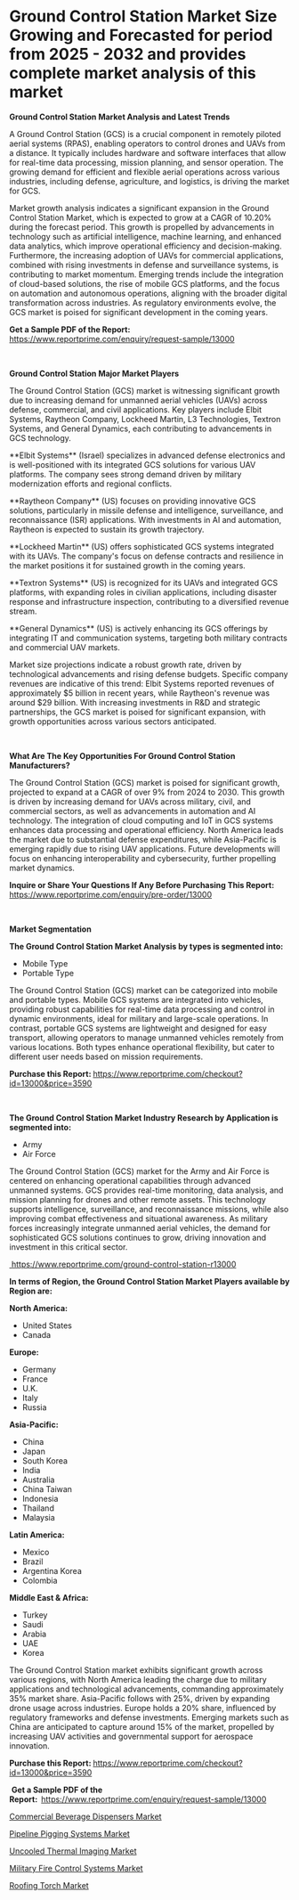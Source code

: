 <p><h1>Ground Control Station Market Size Growing and Forecasted for period from 2025 - 2032 and provides complete market analysis of this market</h1></p><p><strong>Ground Control Station Market Analysis and Latest Trends</strong></p>
<p><p>A Ground Control Station (GCS) is a crucial component in remotely piloted aerial systems (RPAS), enabling operators to control drones and UAVs from a distance. It typically includes hardware and software interfaces that allow for real-time data processing, mission planning, and sensor operation. The growing demand for efficient and flexible aerial operations across various industries, including defense, agriculture, and logistics, is driving the market for GCS.</p><p>Market growth analysis indicates a significant expansion in the Ground Control Station Market, which is expected to grow at a CAGR of 10.20% during the forecast period. This growth is propelled by advancements in technology such as artificial intelligence, machine learning, and enhanced data analytics, which improve operational efficiency and decision-making. Furthermore, the increasing adoption of UAVs for commercial applications, combined with rising investments in defense and surveillance systems, is contributing to market momentum. Emerging trends include the integration of cloud-based solutions, the rise of mobile GCS platforms, and the focus on automation and autonomous operations, aligning with the broader digital transformation across industries. As regulatory environments evolve, the GCS market is poised for significant development in the coming years.</p></p>
<p><strong>Get a Sample PDF of the Report:&nbsp;</strong> <a href="https://www.reportprime.com/enquiry/request-sample/13000?utm_campaign=1091&utm_medium=2&utm_source=Github&utm_content=ia&utm_term=19032025&utm_id=ground-control-station">https://www.reportprime.com/enquiry/request-sample/13000</a></p>
<p>&nbsp;</p>
<p><strong>Ground Control Station Major Market Players</strong></p>
<p><p>The Ground Control Station (GCS) market is witnessing significant growth due to increasing demand for unmanned aerial vehicles (UAVs) across defense, commercial, and civil applications. Key players include Elbit Systems, Raytheon Company, Lockheed Martin, L3 Technologies, Textron Systems, and General Dynamics, each contributing to advancements in GCS technology.</p><p>**Elbit Systems** (Israel) specializes in advanced defense electronics and is well-positioned with its integrated GCS solutions for various UAV platforms. The company sees strong demand driven by military modernization efforts and regional conflicts.</p><p>**Raytheon Company** (US) focuses on providing innovative GCS solutions, particularly in missile defense and intelligence, surveillance, and reconnaissance (ISR) applications. With investments in AI and automation, Raytheon is expected to sustain its growth trajectory.</p><p>**Lockheed Martin** (US) offers sophisticated GCS systems integrated with its UAVs. The company's focus on defense contracts and resilience in the market positions it for sustained growth in the coming years.</p><p>**Textron Systems** (US) is recognized for its UAVs and integrated GCS platforms, with expanding roles in civilian applications, including disaster response and infrastructure inspection, contributing to a diversified revenue stream.</p><p>**General Dynamics** (US) is actively enhancing its GCS offerings by integrating IT and communication systems, targeting both military contracts and commercial UAV markets.</p><p>Market size projections indicate a robust growth rate, driven by technological advancements and rising defense budgets. Specific company revenues are indicative of this trend: Elbit Systems reported revenues of approximately $5 billion in recent years, while Raytheon's revenue was around $29 billion. With increasing investments in R&D and strategic partnerships, the GCS market is poised for significant expansion, with growth opportunities across various sectors anticipated.</p></p>
<p>&nbsp;</p>
<p><strong>What Are The Key Opportunities For Ground Control Station Manufacturers?</strong></p>
<p><p>The Ground Control Station (GCS) market is poised for significant growth, projected to expand at a CAGR of over 9% from 2024 to 2030. This growth is driven by increasing demand for UAVs across military, civil, and commercial sectors, as well as advancements in automation and AI technology. The integration of cloud computing and IoT in GCS systems enhances data processing and operational efficiency. North America leads the market due to substantial defense expenditures, while Asia-Pacific is emerging rapidly due to rising UAV applications. Future developments will focus on enhancing interoperability and cybersecurity, further propelling market dynamics.</p></p>
<p><strong>Inquire or Share Your Questions If Any Before Purchasing This Report:</strong> <a href="https://www.reportprime.com/enquiry/pre-order/13000?utm_campaign=1091&utm_medium=2&utm_source=Github&utm_content=ia&utm_term=19032025&utm_id=ground-control-station">https://www.reportprime.com/enquiry/pre-order/13000</a></p>
<p>&nbsp;</p>
<p><strong>Market Segmentation</strong></p>
<p><strong>The Ground Control Station Market Analysis by types is segmented into:</strong></p>
<p><ul><li>Mobile Type</li><li>Portable Type</li></ul></p>
<p><p>The Ground Control Station (GCS) market can be categorized into mobile and portable types. Mobile GCS systems are integrated into vehicles, providing robust capabilities for real-time data processing and control in dynamic environments, ideal for military and large-scale operations. In contrast, portable GCS systems are lightweight and designed for easy transport, allowing operators to manage unmanned vehicles remotely from various locations. Both types enhance operational flexibility, but cater to different user needs based on mission requirements.</p></p>
<p><strong>Purchase this Report:&nbsp;</strong><a href="https://www.reportprime.com/checkout?id=13000&price=3590&utm_campaign=1091&utm_medium=2&utm_source=Github&utm_content=ia&utm_term=19032025&utm_id=ground-control-station">https://www.reportprime.com/checkout?id=13000&price=3590</a></p>
<p>&nbsp;</p>
<p><strong>The Ground Control Station Market Industry Research by Application is segmented into:</strong></p>
<p><ul><li>Army</li><li>Air Force</li></ul></p>
<p><p>The Ground Control Station (GCS) market for the Army and Air Force is centered on enhancing operational capabilities through advanced unmanned systems. GCS provides real-time monitoring, data analysis, and mission planning for drones and other remote assets. This technology supports intelligence, surveillance, and reconnaissance missions, while also improving combat effectiveness and situational awareness. As military forces increasingly integrate unmanned aerial vehicles, the demand for sophisticated GCS solutions continues to grow, driving innovation and investment in this critical sector.</p></p>
<p><a href="https://www.reportprime.com/ground-control-station-r13000?utm_campaign=1091&utm_medium=2&utm_source=Github&utm_content=ia&utm_term=19032025&utm_id=ground-control-station">&nbsp;https://www.reportprime.com/ground-control-station-r13000</a></p>
<p><strong>In terms of Region, the Ground Control Station Market Players available by Region are:</strong></p>
<p>
    <p> <strong> North America: </strong>
        <ul>
            <li>United States</li>
            <li>Canada</li>
        </ul>
        </p> 
    <p> <strong> Europe: </strong>
        <ul>
            <li>Germany</li>
            <li>France</li>
            <li>U.K.</li>
            <li>Italy</li>
            <li>Russia</li>
        </ul>
        </p> 
    <p> <strong> Asia-Pacific: </strong>
        <ul>
            <li>China</li>
            <li>Japan</li>
            <li>South Korea</li>
            <li>India</li>
            <li>Australia</li>
            <li>China Taiwan</li>
            <li>Indonesia</li>
            <li>Thailand</li>
            <li>Malaysia</li>
        </ul>
        </p> 
    <p> <strong> Latin America: </strong>
        <ul>
            <li>Mexico</li>
            <li>Brazil</li>
            <li>Argentina Korea</li>
            <li>Colombia</li>
        </ul>
        </p> 
    <p> <strong> Middle East & Africa: </strong>
        <ul>
            <li>Turkey</li>
            <li>Saudi</li>
            <li>Arabia</li>
            <li>UAE</li>
            <li>Korea</li>
        </ul>
    </p>
    </p>
<p><p>The Ground Control Station market exhibits significant growth across various regions, with North America leading the charge due to military applications and technological advancements, commanding approximately 35% market share. Asia-Pacific follows with 25%, driven by expanding drone usage across industries. Europe holds a 20% share, influenced by regulatory frameworks and defense investments. Emerging markets such as China are anticipated to capture around 15% of the market, propelled by increasing UAV activities and governmental support for aerospace innovation.</p></p>
<p><strong>Purchase this Report: </strong><a href="https://www.reportprime.com/checkout?id=13000&price=3590&utm_campaign=1091&utm_medium=2&utm_source=Github&utm_content=ia&utm_term=19032025&utm_id=ground-control-station">https://www.reportprime.com/checkout?id=13000&price=3590</a></p>
<p>&nbsp;<strong>Get a Sample PDF of the Report:&nbsp;&nbsp;</strong><a href="https://www.reportprime.com/enquiry/request-sample/13000?utm_campaign=1091&utm_medium=2&utm_source=Github&utm_content=ia&utm_term=19032025&utm_id=ground-control-station">https://www.reportprime.com/enquiry/request-sample/13000</a></p>
<p><strong></strong></p>
<p><p><a href="https://github.com/tafuaraasswn/Market-Research-Report-List-1/blob/main/commercial-beverage-dispensers-market.md?utm_campaign=1091&utm_medium=2&utm_source=Github&utm_content=ia&utm_term=19032025&utm_id=ground-control-station">Commercial Beverage Dispensers Market</a></p><p><a href="https://github.com/peggiputra7o/Market-Research-Report-List-1/blob/main/pipeline-pigging-systems-market.md?utm_campaign=1091&utm_medium=2&utm_source=Github&utm_content=ia&utm_term=19032025&utm_id=ground-control-station">Pipeline Pigging Systems Market</a></p><p><a href="https://github.com/anesimazikpd/Market-Research-Report-List-1/blob/main/uncooled-thermal-imaging-market.md?utm_campaign=1091&utm_medium=2&utm_source=Github&utm_content=ia&utm_term=19032025&utm_id=ground-control-station">Uncooled Thermal Imaging Market</a></p><p><a href="https://github.com/welidaeisya/Market-Research-Report-List-1/blob/main/military-fire-control-systems-market.md?utm_campaign=1091&utm_medium=2&utm_source=Github&utm_content=ia&utm_term=19032025&utm_id=ground-control-station">Military Fire Control Systems Market</a></p><p><a href="https://github.com/lestymbango/Market-Research-Report-List-1/blob/main/roofing-torch-market.md?utm_campaign=1091&utm_medium=2&utm_source=Github&utm_content=ia&utm_term=19032025&utm_id=ground-control-station">Roofing Torch Market</a></p></p>